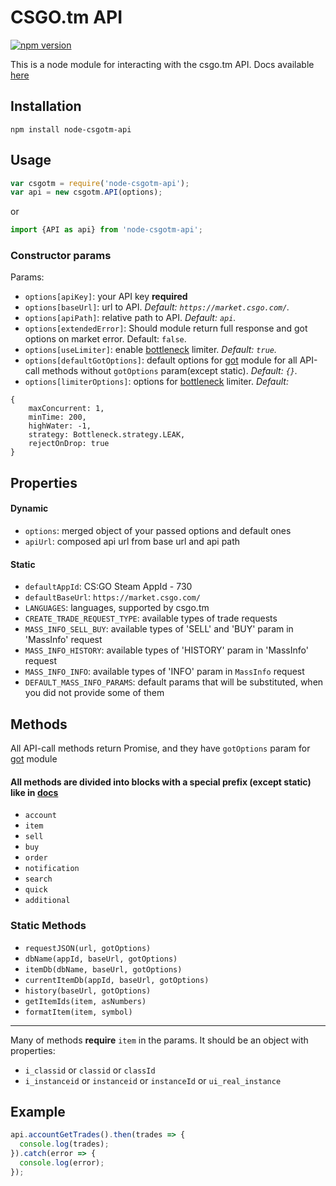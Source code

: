 # CSGO.tm API
[![npm version](https://img.shields.io/npm/v/node-csgotm-api.svg)](https://www.npmjs.com/package/node-csgotm-api)

This is a node module for interacting with the csgo.tm API.
Docs available [here](https://market.csgo.com/docs/)

## Installation

`npm install node-csgotm-api`

## Usage

```javascript
var csgotm = require('node-csgotm-api');
var api = new csgotm.API(options);
```
or
```javascript
import {API as api} from 'node-csgotm-api';
```

### Constructor params
Params:
- `options[apiKey]`: your API key **required**
- `options[baseUrl]`: url to API. *Default: `https://market.csgo.com/`.*
- `options[apiPath]`: relative path to API. *Default: `api`.*
- `options[extendedError]`: Should module return full response and got options on market error. Default: `false`.
- `options[useLimiter]`: enable [bottleneck](https://github.com/SGrondin/bottleneck) limiter. *Default: `true`.*
- `options[defaultGotOptions]`: default options for [got](https://github.com/sindresorhus/got) module for all API-call methods without `gotOptions` param(except static). *Default: `{}`.*
- `options[limiterOptions]`: options for [bottleneck](https://github.com/SGrondin/bottleneck) limiter. *Default:*
```
{
    maxConcurrent: 1,
    minTime: 200,
    highWater: -1,
    strategy: Bottleneck.strategy.LEAK,
    rejectOnDrop: true
}
```

## Properties

#### Dynamic
- `options`: merged object of your passed options and default ones
- `apiUrl`: composed api url from base url and api path

#### Static
- `defaultAppId`: CS:GO Steam AppId - 730
- `defaultBaseUrl`: `https://market.csgo.com/`
- `LANGUAGES`: languages, supported by csgo.tm
- `CREATE_TRADE_REQUEST_TYPE`: available types of trade requests
- `MASS_INFO_SELL_BUY`: available types of 'SELL' and 'BUY' param in 'MassInfo' request
- `MASS_INFO_HISTORY`: available types of 'HISTORY' param in 'MassInfo' request
- `MASS_INFO_INFO`: available types of 'INFO' param in `MassInfo` request
- `DEFAULT_MASS_INFO_PARAMS`: default params that will be substituted, when you did not provide some of them

## Methods

All API-call methods return Promise, and they have `gotOptions` param for [got](https://github.com/sindresorhus/got) module
#### All methods are divided into blocks with a special prefix (except static) like in [docs](https://market.csgo.com/docs/)
- `account`
- `item`
- `sell`
- `buy`
- `order`
- `notification`
- `search`
- `quick`
- `additional`

### Static Methods
- `requestJSON(url, gotOptions)`
- `dbName(appId, baseUrl, gotOptions)`
- `itemDb(dbName, baseUrl, gotOptions)`
- `currentItemDb(appId, baseUrl, gotOptions)`
- `history(baseUrl, gotOptions)`
- `getItemIds(item, asNumbers)`
- `formatItem(item, symbol)`

----

Many of methods **require** `item` in the params. It should be an object with properties:
- `i_classid` or `classid` or `classId`
- `i_instanceid` or `instanceid` or `instanceId` or `ui_real_instance`

## Example

```javascript
api.accountGetTrades().then(trades => {
  console.log(trades);
}).catch(error => {
  console.log(error);
});
```
